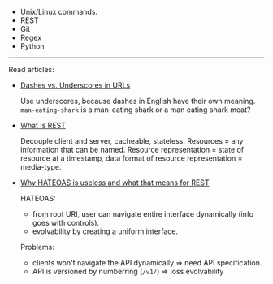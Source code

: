 - Unix/Linux commands.
- REST
- Git
- Regex
- Python

---

Read articles:

- [Dashes vs. Underscores in URLs](https://writing.fletom.com/dashes_vs_underscores_in_URLs?fbclid=IwAR0k6BS-FbbaRpCKIX-khb9qZdWzxxVN7VvshRiIwOAXe9fKIOy6l0rhuc4)
  
  Use underscores, because dashes in English have their own meaning. `man-eating-shark` is a man-eating shark or a man eating shark meat?

- [What is REST](https://restfulapi.net/)
  
  Decouple client and server, cacheable, stateless.
  Resources = any information that can be named.
  Resource representation = state of resource at a timestamp, data format of resource representation = media-type.

- [Why HATEOAS is useless and what that means for REST](https://medium.com/@andreasreiser94/why-hateoas-is-useless-and-what-that-means-for-rest-a65194471bc8?fbclid=IwAR0StTDqWbaZvltEUgx0ynLM6B0X_03PlCGhZGwX8rYe3u_xyp57nNlUYRs)
  
  HATEOAS:
  - from root URI, user can navigate entire interface dynamically (info goes with controls).
  - evolvability by creating a uniform interface.
    
  Problems:
  - clients won't navigate the API dynamically => need API specification.
  - API is versioned by numberring (`/v1/`) => loss evolvability
